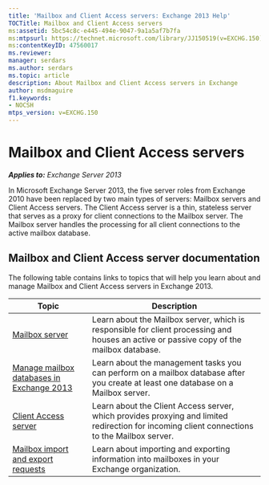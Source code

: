 ```yaml
---
title: 'Mailbox and Client Access servers: Exchange 2013 Help'
TOCTitle: Mailbox and Client Access servers
ms:assetid: 5bc54c8c-e445-494e-9047-9a1a5af7b7fa
ms:mtpsurl: https://technet.microsoft.com/library/JJ150519(v=EXCHG.150)
ms:contentKeyID: 47560017
ms.reviewer: 
manager: serdars
ms.author: serdars
ms.topic: article
description: About Mailbox and Client Access servers in Exchange 
author: msdmaguire
f1.keywords:
- NOCSH
mtps_version: v=EXCHG.150
---
```


# Mailbox and Client Access servers

_**Applies to:** Exchange Server 2013_

In Microsoft Exchange Server 2013, the five server roles from Exchange 2010 have been replaced by two main types of servers: Mailbox servers and Client Access servers. The Client Access server is a thin, stateless server that serves as a proxy for client connections to the Mailbox server. The Mailbox server handles the processing for all client connections to the active mailbox database.

## Mailbox and Client Access server documentation

The following table contains links to topics that will help you learn about and manage Mailbox and Client Access servers in Exchange 2013.

|Topic|Description|
|---|---|
|[Mailbox server](mailbox-server-exchange-2013-help.md)|Learn about the Mailbox server, which is responsible for client processing and houses an active or passive copy of the mailbox database.|
|[Manage mailbox databases in Exchange 2013](manage-mailbox-databases-in-exchange-2013-exchange-2013-help.md)|Learn about the management tasks you can perform on a mailbox database after you create at least one database on a Mailbox server.|
|[Client Access server](client-access-server-exchange-2013-help.md)|Learn about the Client Access server, which provides proxying and limited redirection for incoming client connections to the Mailbox server.|
|[Mailbox import and export requests](mailbox-import-and-export-requests-exchange-2013-help.md)|Learn about importing and exporting information into mailboxes in your Exchange organization.|
